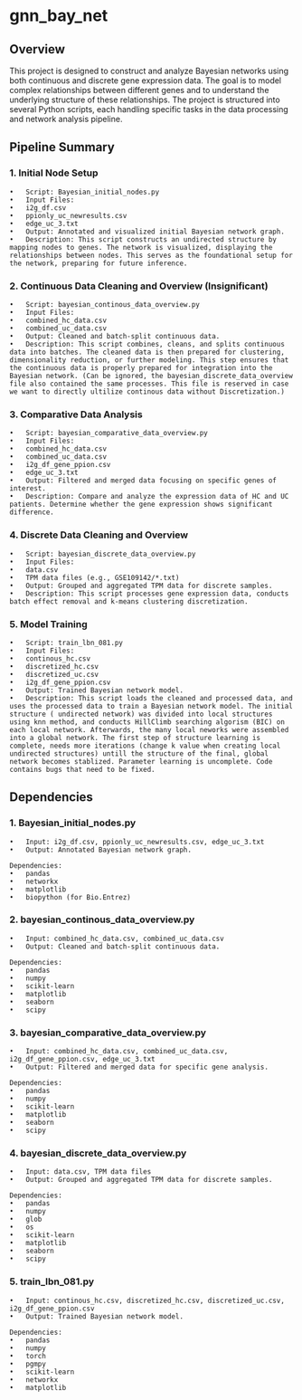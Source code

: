 # gnn_bay_net

## Overview

This project is designed to construct and analyze Bayesian networks using both continuous and discrete gene expression data. The goal is to model complex relationships between different genes and to understand the underlying structure of these relationships. The project is structured into several Python scripts, each handling specific tasks in the data processing and network analysis pipeline.

## Pipeline Summary

###     1.	Initial Node Setup
	•	Script: Bayesian_initial_nodes.py
	•	Input Files:
	•	i2g_df.csv
	•	ppionly_uc_newresults.csv
	•	edge_uc_3.txt
	•	Output: Annotated and visualized initial Bayesian network graph.
	•	Description: This script constructs an undirected structure by mapping nodes to genes. The network is visualized, displaying the relationships between nodes. This serves as the foundational setup for the network, preparing for future inference. 

###	2.	Continuous Data Cleaning and Overview (Insignificant)
	•	Script: bayesian_continous_data_overview.py
	•	Input Files:
	•	combined_hc_data.csv
	•	combined_uc_data.csv
	•	Output: Cleaned and batch-split continuous data.
	•	Description: This script combines, cleans, and splits continuous data into batches. The cleaned data is then prepared for clustering, dimensionality reduction, or further modeling. This step ensures that the continuous data is properly prepared for integration into the Bayesian network. (Can be ignored, the bayesian_discrete_data_overview file also contained the same processes. This file is reserved in case we want to directly ultilize continous data without Discretization.)
 
###	3.	Comparative Data Analysis
	•	Script: bayesian_comparative_data_overview.py
	•	Input Files:
	•	combined_hc_data.csv
	•	combined_uc_data.csv
	•	i2g_df_gene_ppion.csv
	•	edge_uc_3.txt
	•	Output: Filtered and merged data focusing on specific genes of interest.
	•	Description: Compare and analyze the expression data of HC and UC patients. Determine whether the gene expression shows significant difference. 
 
###	4.	Discrete Data Cleaning and Overview
	•	Script: bayesian_discrete_data_overview.py
	•	Input Files:
	•	data.csv
	•	TPM data files (e.g., GSE109142/*.txt)
	•	Output: Grouped and aggregated TPM data for discrete samples.
	•	Description: This script processes gene expression data, conducts batch effect removal and k-means clustering discretization. 

###	5.	Model Training
	•	Script: train_lbn_081.py
	•	Input Files:
	•	continous_hc.csv
	•	discretized_hc.csv
	•	discretized_uc.csv
	•	i2g_df_gene_ppion.csv
	•	Output: Trained Bayesian network model.
	•	Description: This script loads the cleaned and processed data, and uses the processed data to train a Bayesian network model. The initial structure ( undirected network) was divided into local structures using knn method, and conducts HillClimb searching algorism (BIC) on each local network. Afterwards, the many local neworks were assembled into a global network. The first step of structure learning is complete, needs more iterations (change k value when creating local undirected structures) untill the structure of the final, global network becomes stablized. Parameter learning is uncomplete. Code contains bugs that need to be fixed. 

## Dependencies

### 1. Bayesian_initial_nodes.py
	•	Input: i2g_df.csv, ppionly_uc_newresults.csv, edge_uc_3.txt
	•	Output: Annotated Bayesian network graph.
 
 	Dependencies:
	•	pandas
	•	networkx
	•	matplotlib
	•	biopython (for Bio.Entrez)
 
### 2. bayesian_continous_data_overview.py
	•	Input: combined_hc_data.csv, combined_uc_data.csv
	•	Output: Cleaned and batch-split continuous data.
 
	Dependencies:
	•	pandas
	•	numpy
	•	scikit-learn
	•	matplotlib
	•	seaborn
	•	scipy
 
### 3. bayesian_comparative_data_overview.py
	•	Input: combined_hc_data.csv, combined_uc_data.csv, i2g_df_gene_ppion.csv, edge_uc_3.txt
	•	Output: Filtered and merged data for specific gene analysis.
 
 	Dependencies:
	•	pandas
	•	numpy
	•	scikit-learn
	•	matplotlib
	•	seaborn
	•	scipy
### 4. bayesian_discrete_data_overview.py
	•	Input: data.csv, TPM data files
	•	Output: Grouped and aggregated TPM data for discrete samples.
 
 	Dependencies:
	•	pandas
	•	numpy
	•	glob
	•	os
	•	scikit-learn
	•	matplotlib
	•	seaborn
	•	scipy
### 5. train_lbn_081.py
	•	Input: continous_hc.csv, discretized_hc.csv, discretized_uc.csv, i2g_df_gene_ppion.csv
	•	Output: Trained Bayesian network model.
 
	Dependencies:
	•	pandas
	•	numpy
	•	torch
	•	pgmpy
	•	scikit-learn
	•	networkx
	•	matplotlib
